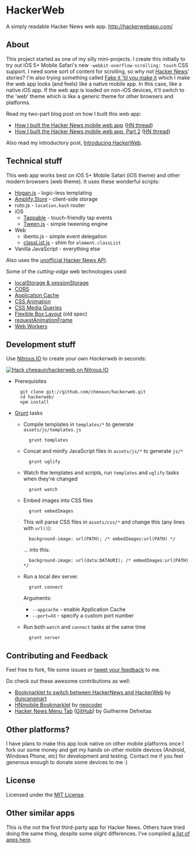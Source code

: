 HackerWeb
=========

A simply readable Hacker News web app. <http://hackerwebapp.com/>

About
-----

This project started as one of my silly mini-projects. I create this initially to try out iOS 5+ Mobile Safari's new `-webkit-overflow-scrolling: touch` CSS support. I need some sort of content for scrolling, so why not [Hacker News](https://news.ycombinator.com/)' stories? I'm also trying something called [Fake it 'til you make it](http://snook.ca/archives/conferences/fake-it) which I make the web app looks (and feels) like a native mobile app. In this case, like a native iOS app. If the web app is loaded on non-iOS devices, it'll switch to the 'web' theme which is like a generic theme for other browsers and platforms.

Read my two-part blog post on how I built this web app:

- [How I built the Hacker News mobile web app](http://cheeaun.com/blog/2012/03/how-i-built-hacker-news-mobile-web-app) ([HN thread](https://news.ycombinator.com/item?id=3662709))
- [How I built the Hacker News mobile web app, Part 2](http://cheeaun.com/blog/2012/03/how-i-built-hacker-news-mobile-web-app_26) ([HN thread](https://news.ycombinator.com/item?id=3756771))

Also read my introductory post, [Introducing HackerWeb](http://cheeaun.com/blog/2012/12/introducing-hackerweb).

Technical stuff
---------------

This web app works best on iOS 5+ Mobile Safari (iOS theme) and other modern browsers (web theme). It uses these wonderful scripts:

- [Hogan.js](https://github.com/twitter/hogan.js) - logic-less templating
- [Amplify.Store](http://amplifyjs.com/api/store/) - client-side storage
- ruto.js - `location.hash` router
- iOS
	- [Tappable](https://github.com/cheeaun/tappable) - touch-friendly tap events
	- [Tween.js](https://github.com/sole/tween.js) - simple tweening engine
- Web
	- ibento.js - simple event delegation
	- [classList.js](https://github.com/eligrey/classList.js) - shim for `element.classList`
- Vanilla JavaScript - everything else

Also uses the [unofficial Hacker News API](https://github.com/cheeaun/node-hnapi/).

Some of the *cutting-edge* web technologies used:

- [localStorage & sessionStorage](http://caniuse.com/namevalue-storage)
- [CORS](http://caniuse.com/cors)
- [Application Cache](http://caniuse.com/offline-apps)
- [CSS Animation](http://caniuse.com/css-animation)
- [CSS Media Queries](http://caniuse.com/css-mediaqueries)
- [Flexible Box Layout](http://caniuse.com/flexbox) (old spec)
- [requestAnimationFrame](http://caniuse.com/requestanimationframe)
- [Web Workers](http://caniuse.com/webworkers)

Development stuff
--------------------

Use [Nitrous.IO](https://www.nitrous.io/?utm_source=github.com&utm_campaign=Hackerweb&utm_medium=hackonnitrous) to create your own *Hackerweb* in seconds:

[![Hack cheeaun/hackerweb on Nitrous.IO](https://d3o0mnbgv6k92a.cloudfront.net/assets/hack-l-v1-3cc067e71372f6045e1949af9d96095b.png)](https://www.nitrous.io/hack_button?source=embed&runtime=nodejs&repo=cheeaun%2Fhackerweb&file_to_open=README.nitrous.md)

- Prerequisites

		git clone git://github.com/cheeaun/hackerweb.git
		cd hackerweb/
		npm install

- [Grunt](http://gruntjs.com/) tasks

	- Compile templates in `templates/*` to generate `assets/js/templates.js`

			grunt templates

	- Concat and minify JavaScript files in `assets/js/*` to generate `js/*`

			grunt uglify

	- Watch the templates and scripts, run `templates` and `uglify` tasks when they're changed

			grunt watch

	- Embed images into CSS files

			grunt embedImages

		This will parse CSS files in `assets/css/*` and change this (any lines with `url()`):

			background-image: url(PATH); /* embedImages:url(PATH) */

		... into this:

			background-image: url(data:DATAURI); /* embedImages:url(PATH) */

	- Run a local dev server.

			grunt connect

		Arguments:

		- `--appcache` - enable Application Cache
		- `--port=XX` - specify a custom port number

	- Run both `watch` and `connect` tasks at the same time

			grunt server

Contributing and Feedback
-------------------------

Feel free to fork, file some issues or [tweet your feedback](http://twitter.com/cheeaun) to me.

Do check out these awesome contributions as well:

- [Bookmarklet to switch between HackerNews and HackerWeb](https://gist.github.com/duncansmart/4672084) by [duncansmart](https://github.com/duncansmart)
- [HNmobile Bookmarklet](http://neocoder.github.com/hnmbookmarklet/) by [neocoder](https://github.com/neocoder)
- [Hacker News Menu Tab](http://www.guidefreitas.com/2012/03/hacker-news-menu-tab.html) ([GitHub](https://github.com/guidefreitas/HNewsTab)) by Guilherme Defreitas

Other platforms?
----------------

I have plans to make this app look native on other mobile platforms once I fork our some money and get my hands on other mobile devices (Android, Windows Phone, etc) for development and testing. Contact me if you feel generous enough to donate some devices to me :)

License
-------

Licensed under the [MIT License](http://cheeaun.mit-license.org/).

Other similar apps
------------------

This is the not the first third-party app for Hacker News. Others have tried doing the same thing, despite some slight differences. I've compiled [a list of apps here](https://github.com/cheeaun/hackerweb/wiki/Hacker-News-apps).

